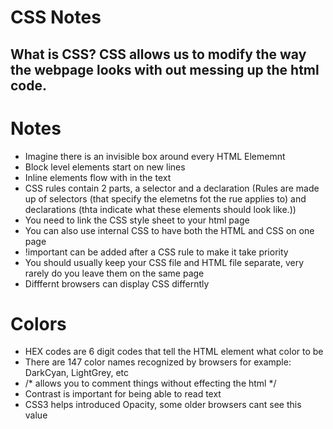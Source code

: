 # CSS Notes

## What is CSS? CSS allows us to modify the way the webpage looks with out messing up the html code. 

# Notes
- Imagine there is an invisible box around every HTML Elememnt
- Block level elements start on new lines
- Inline elements flow with in the text
- CSS rules contain 2 parts, a selector and a declaration (Rules are made up of selectors (that specify the elemetns fot the rue applies to) and declarations (thta indicate what these elements should look like.))
- You need to link the CSS style sheet to your html page
- You can also use internal CSS to have both the HTML and CSS on one page
- !important can be added after a CSS rule to make it take priority
- You should usually keep your CSS file and HTML file separate, very rarely do you leave them on the same page
- Difffernt browsers can display CSS differntly

# Colors

- HEX codes are 6 digit codes that tell the HTML element what color to be
- There are 147 color names recognized by browsers for example: DarkCyan, LightGrey, etc
- /* allows you to comment things without effecting the html */
- Contrast is important for being able to read text
- CSS3 helps introduced Opacity, some older browsers cant see this value
